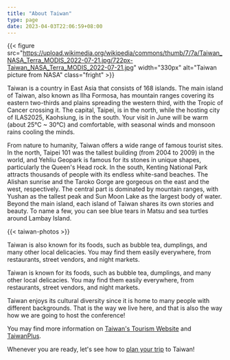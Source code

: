 ```yaml
---
title: "About Taiwan"
type: page
date: 2023-04-03T22:06:59+08:00
---
```


{{< figure
src="https://upload.wikimedia.org/wikipedia/commons/thumb/7/7a/Taiwan_NASA_Terra_MODIS_2022-07-21.jpg/722px-Taiwan_NASA_Terra_MODIS_2022-07-21.jpg"
width="330px" alt="Taiwan picture from NASA" class="fright" >}}

Taiwan is a country in East Asia that consists of 168 islands.  The
main island of Taiwan, also known as Ilha Formosa, has mountain ranges
covering its eastern two-thirds and plains spreading the western
third, with the Tropic of Cancer crossing it.  The capital, Taipei, is
in the north, while the hosting city of ILAS2025, Kaohsiung, is in the
south.  Your visit in June will be warm (about 25°C ~ 30°C) and
comfortable, with seasonal winds and monsoon rains cooling the minds.

From nature to humanity, Taiwan offers a wide range of famous tourist
sites.  In the north, Taipei 101 was the tallest building (from 2004
to 2009) in the world, and Yehliu Geopark is famous for its stones in
unique shapes, particularly the Queen's Head rock.  In the south,
Kenting National Park attracts thousands of people with its endless
white-sand beaches.  The Alishan sunrise and the Taroko Gorge are
gorgeous on the east and the west, respectively.  The central part is
dominated by mountain ranges, with Yushan as the tallest peak and Sun
Moon Lake as the largest body of water.  Beyond the main island, each
island of Taiwan shares its own stories and beauty.  To name a few,
you can see blue tears in Matsu and sea turtles around Lambay Island.

{{< taiwan-photos >}}

Taiwan is also known for its foods, such as bubble tea, dumplings, and
many other local delicacies.  You may find them easily everywhere,
from restaurants, street vendors, and night markets.

Taiwan is known for its foods, such as bubble tea, dumplings, and many
other local delicacies.  You may find them easily everywhere, from
restaurants, street vendors, and night markets.

Taiwan enjoys its cultural diversity since it is home to many people
with different backgrounds.  That is the way we live here, and that is
also the way how we are going to host the conference!

You may find more information on [Taiwan's Tourism
Website](https://eng.taiwan.net.tw/) and
[TaiwanPlus](https://www.taiwanplus.com/).

Whenever you are ready, let's see how to [plan your trip](travel/) to
Taiwan!
